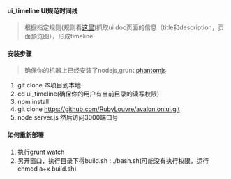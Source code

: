 #### **ui_timeline UI规范时间线**

> 根据指定规则(规则看[这里][1])抓取ui doc页面的信息（title和description，页面预览图），形成timeline

#### **安装步骤**
> 确保你的机器上已经安装了nodejs,grunt,[phantomjs][2]
 1. git clone 本项目到本地
 2. cd ui_timeline(确保你的用户有当前目录的读写权限)
 3. npm install
 4. git clone https://github.com/RubyLouvre/avalon.oniui.git
 5. node server.js 然后访问3000端口号

#### **如何重新部署**

 1. 执行grunt watch
 2. 另开窗口，执行目录下得build.sh : ./bash.sh(可能没有执行权限，运行chmod a+x build.sh)


 
  [1]: http://wiki.corp.qunar.com/pages/viewpage.action?pageId=58054844
  [2]: http://phantomjs.org/download.html
